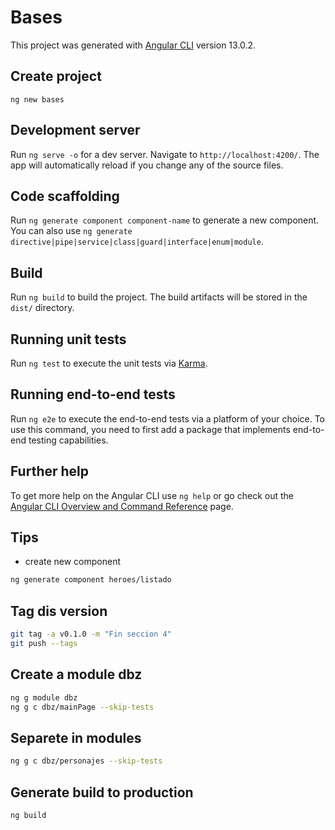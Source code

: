 # Bases

This project was generated with [Angular CLI](https://github.com/angular/angular-cli) version 13.0.2.

## Create project

```
ng new bases
```

## Development server

Run `ng serve -o` for a dev server. Navigate to `http://localhost:4200/`. The app will automatically reload if you change any of the source files.

## Code scaffolding

Run `ng generate component component-name` to generate a new component. You can also use `ng generate directive|pipe|service|class|guard|interface|enum|module`.

## Build

Run `ng build` to build the project. The build artifacts will be stored in the `dist/` directory.

## Running unit tests

Run `ng test` to execute the unit tests via [Karma](https://karma-runner.github.io).

## Running end-to-end tests

Run `ng e2e` to execute the end-to-end tests via a platform of your choice. To use this command, you need to first add a package that implements end-to-end testing capabilities.

## Further help

To get more help on the Angular CLI use `ng help` or go check out the [Angular CLI Overview and Command Reference](https://angular.io/cli) page.

## Tips

- create new component

```sh
ng generate component heroes/listado
```

## Tag dis version

```sh
git tag -a v0.1.0 -m "Fin seccion 4"
git push --tags
```

## Create a module dbz

```sh
ng g module dbz
ng g c dbz/mainPage --skip-tests
```

## Separete in modules

```sh
ng g c dbz/personajes --skip-tests
```

## Generate build to production

```sh
ng build
```

